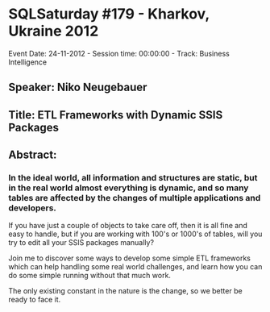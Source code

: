 # SQLSaturday #179 - Kharkov, Ukraine 2012
Event Date: 24-11-2012 - Session time: 00:00:00 - Track: Business Intelligence
## Speaker: Niko Neugebauer
## Title: ETL Frameworks with Dynamic SSIS Packages
## Abstract:
### In the ideal world, all information and structures are static, but in the real world almost everything is dynamic, and so many tables are affected by the changes of multiple applications and developers.

If you have just a couple of objects to take care off, then it is all fine and easy to handle, but if you are working with 100's or 1000's of tables, will you try to edit all your SSIS packages manually?

Join me to discover some ways to develop some simple ETL frameworks which can help handling some real world challenges, and learn how you can do some simple running without that much work.

The only existing constant in the nature is the change, so we better be ready to face it.
